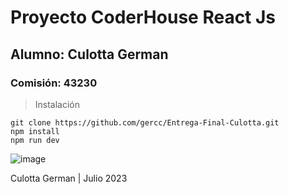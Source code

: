 # Proyecto CoderHouse React Js
## Alumno: Culotta German
### Comisión: 43230 


> Instalación

```
git clone https://github.com/gercc/Entrega-Final-Culotta.git
npm install
npm run dev
```

![image](https://github.com/gercc/EntregaFinal-Culotta/assets/117893654/ae63a17f-d3e9-40a0-adf4-eabe94f3c126)


Culotta German | Julio 2023
